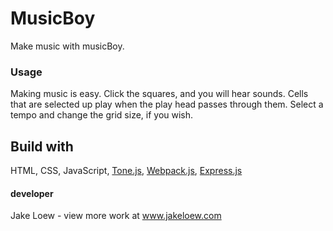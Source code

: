 # MusicBoy
Make music with musicBoy.

### Usage
Making music is easy. Click the squares, and you will hear sounds. Cells that are selected up play when the play head passes through them. Select a tempo and change the grid size, if you wish.

## Build with
HTML, CSS, JavaScript, [Tone.js](https://tonejs.github.io/), [Webpack.js](https://webpack.js.org/), [Express.js](https://expressjs.com/)

#### developer
Jake Loew - view more work at www.jakeloew.com
